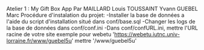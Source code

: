 Atelier 1 : My Gift Box App Par MAILLARD Louis TOUSSAINT Yvann GUEBEL Marc
Procédure d'instalation du projet:
-Installer la base de données a l'aide du script d'installation situé dans conf/base.sql
-Changer les logs de la base de données dans conf/conf.ini 
-Dans conf/confURL.ini, mettre l'URL racine de votre site exemple pour webetu 
'https://webetu.iutnc.univ-lorraine.fr/www/guebel5u' mettre '/www/guebel5u'
